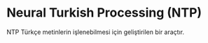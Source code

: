 # Neural Turkish Processing (NTP)

NTP Türkçe metinlerin işlenebilmesi için geliştirilen bir araçtır. 